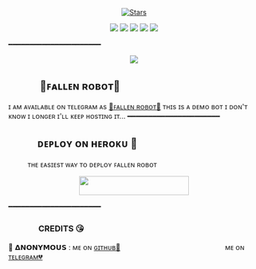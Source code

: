 <p align="center">
    <a href="https://github.com/AnonymousBoy1025/FallenRobot/stargazers"><img src="https://img.shields.io/github/stars/AnonymousBoy1025/FallenRobot?label=Stars&style=flat-square&logo=github&color=F10070" alt="Stars" /></a>
</p>
<p align="center">
    <a href="https://github.com/AnonymousBoy1025/FallenRobot"> <img src="https://img.shields.io/github/repo-size/AnonymousBoy1025/FallenRobot?color=orange&logo=github&logoColor=green&style=for-the-badge" /></a>
    <a href="https://github.com/AnonymousBoy1025/FallenRobot/commits/prince"> <img src="https://img.shields.io/github/last-commit/AnonymousBoy1025/FallenRobot?color=blue&logo=github&logoColor=green&style=for-the-badge" /></a>
    <a href="https://github.com/AnonymousBoy1025/FallenRobot/issues"> <img src="https://img.shields.io/github/issues/AnonymousBoy1025/FallenRobot?color=blueviolet&logo=github&logoColor=green&style=for-the-badge" /></a>
    <a href="https://github.com/AnonymousBoy1025/FallenRobot/network/members"> <img src="https://img.shields.io/github/forks/AnonymousBoy1025/FallenRobot?color=red&logo=github&logoColor=green&style=for-the-badge" /></a>  
    <a href="https://pypi.org/project/Telethon/"> <img src="https://img.shields.io/pypi/v/telethon?color=yellow&label=telethon&logo=python&logoColor=green&style=for-the-badge" /></a>
</p>
━━━━━━━━━━━━━━━━━━━━━━
<p align="center">
  <img src="https://telegra.ph/file/72e135da30a1a349f2844.jpg">
</p>

## ㅤㅤㅤ 🖤ꜰᴀʟʟᴇɴ ʀᴏʙᴏᴛ🖤
ɪ ᴀᴍ ᴀᴠᴀɪʟᴀʙʟᴇ ᴏɴ ᴛᴇʟᴇɢʀᴀᴍ ᴀs [💞ꜰᴀʟʟᴇɴ ʀᴏʙᴏᴛ​💞](https://t.me/anonymous_0_robot)
ᴛʜɪs ɪs ᴀ ᴅᴇᴍᴏ ʙᴏᴛ ɪ ᴅᴏɴ'ᴛ ᴋɴᴏᴡ ɪ ʟᴏɴɢᴇʀ ɪ'ʟʟ ᴋᴇᴇᴘ ʜᴏsᴛɪɴɢ ɪᴛ​...
━━━━━━━━━━━━━━━━━━━━━━
## ㅤㅤㅤᴅᴇᴘʟᴏʏ ᴏɴ ʜᴇʀᴏᴋᴜ​ 🚀
ㅤㅤㅤᴛʜᴇ ᴇᴀsɪᴇsᴛ ᴡᴀʏ ᴛᴏ ᴅᴇᴘʟᴏʏ ꜰᴀʟʟᴇɴ ʀᴏʙᴏᴛ​
<p align="center"><a href="https://heroku.com/deploy?template=https://github.com/piroXpower/NewCodes"> <img src="https://img.shields.io/badge/Deploy%20To%20Heroku-black?style=for-the-badge&logo=heroku" width="220" height="38.45"/></a></p>
 ━━━━━━━━━━━━━━━━━━━━━━

### ㅤㅤㅤㅤCREDITS 😘

🖤 𝝙𝗡𝗢𝗡𝗬𝗠𝗢𝗨𝗦 : ᴍᴇ ᴏɴ [ɢɪᴛʜᴜʙ💞](https://github.com/AnonymousBoy1025)ㅤㅤㅤㅤㅤㅤㅤㅤㅤㅤㅤㅤㅤㅤㅤㅤ ᴍᴇ ᴏɴ [ᴛᴇʟᴇɢʀᴀᴍ💔](https://telegram.me/anonymous_was_bot)
